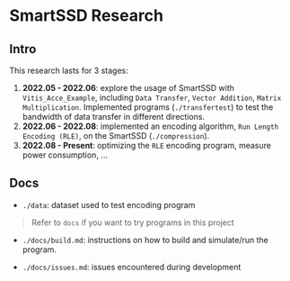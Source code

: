 

# SmartSSD Research

## Intro

This research lasts for 3 stages:

1. **2022.05 - 2022.06**: explore the usage of SmartSSD with `Vitis_Acce_Example`, including `Data Transfer`, `Vector Addition`, `Matrix Multiplication`. Implemented programs (`./transfertest`) to test the bandwidth of data transfer in different directions.
2. **2022.06 - 2022.08**: implemented an encoding algorithm, `Run Length Encoding (RLE)`, on the SmartSSD (`./compression`). 
3. **2022.08 - Present**: optimizing the `RLE` encoding program, measure power consumption, ...



## Docs

- `./data`: dataset used to test encoding program

> Refer to `docs` if you want to try programs in this project

- `./docs/build.md`: instructions on how to build and simulate/run the program.

- `./docs/issues.md`: issues encountered during development



